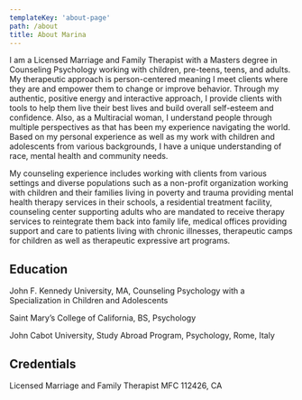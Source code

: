 ```yaml
---
templateKey: 'about-page'
path: /about
title: About Marina
---
```

I am a Licensed Marriage and Family Therapist with a Masters degree in Counseling Psychology working with children, pre-teens, teens, and adults. My therapeutic approach is person-centered meaning I meet clients where they are and empower them to change or improve behavior. Through my authentic, positive energy and interactive approach, I provide clients with tools to help them live their best lives and build overall self-esteem and confidence. Also, as a Multiracial woman, I understand people through multiple perspectives as that has been my experience navigating the world. Based on my personal experience as well as my work with children and adolescents from various backgrounds, I have a unique understanding of race, mental health and community needs.

My counseling experience includes working with clients from various settings and diverse populations such as a non-profit organization working with children and their families living in poverty and trauma providing mental health therapy services in their schools, a residential treatment facility, counseling center supporting adults who are mandated to receive therapy services to reintegrate them back into family life, medical offices providing support and care to patients living with chronic illnesses, therapeutic camps for children as well as therapeutic expressive art programs.

## Education
John F. Kennedy University, MA, Counseling Psychology with a Specialization in Children and Adolescents

Saint Mary’s College of California, BS, Psychology

John Cabot University, Study Abroad Program, Psychology, Rome, Italy

## Credentials
Licensed Marriage and Family Therapist MFC 112426, CA
